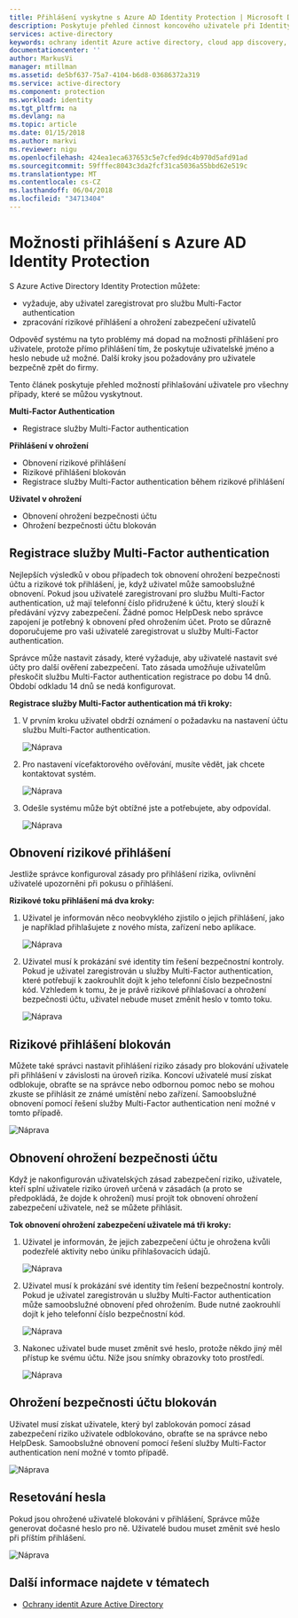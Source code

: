 ```yaml
---
title: Přihlášení vyskytne s Azure AD Identity Protection | Microsoft Docs
description: Poskytuje přehled činnost koncového uživatele při Identity Protection má omezeny nebo opraven uživatele nebo když služby Multi-Factor authentication je potřeba zásady.
services: active-directory
keywords: ochrany identit Azure active directory, cloud app discovery,. Správa aplikací, zabezpečení, rizik, úroveň rizika, ohrožení zabezpečení, zásady zabezpečení
documentationcenter: ''
author: MarkusVi
manager: mtillman
ms.assetid: de5bf637-75a7-4104-b6d8-03686372a319
ms.service: active-directory
ms.component: protection
ms.workload: identity
ms.tgt_pltfrm: na
ms.devlang: na
ms.topic: article
ms.date: 01/15/2018
ms.author: markvi
ms.reviewer: nigu
ms.openlocfilehash: 424ea1eca637653c5e7cfed9dc4b970d5afd91ad
ms.sourcegitcommit: 59fffec8043c3da2fcf31ca5036a55bbd62e519c
ms.translationtype: MT
ms.contentlocale: cs-CZ
ms.lasthandoff: 06/04/2018
ms.locfileid: "34713404"
---
```

# <a name="sign-in-experiences-with-azure-ad-identity-protection"></a>Možnosti přihlášení s Azure AD Identity Protection
S Azure Active Directory Identity Protection můžete:

* vyžaduje, aby uživatel zaregistrovat pro službu Multi-Factor authentication
* zpracování rizikové přihlášení a ohrožení zabezpečení uživatelů

Odpověď systému na tyto problémy má dopad na možnosti přihlášení pro uživatele, protože přímo přihlášení tím, že poskytuje uživatelské jméno a heslo nebude už možné. Další kroky jsou požadovány pro uživatele bezpečně zpět do firmy.

Tento článek poskytuje přehled možností přihlašování uživatele pro všechny případy, které se můžou vyskytnout.

**Multi-Factor Authentication**

* Registrace služby Multi-Factor authentication

**Přihlášení v ohrožení**

* Obnovení rizikové přihlášení
* Rizikové přihlášení blokován
* Registrace služby Multi-Factor authentication během rizikové přihlášení

**Uživatel v ohrožení**

* Obnovení ohrožení bezpečnosti účtu
* Ohrožení bezpečnosti účtu blokován

## <a name="multi-factor-authentication-registration"></a>Registrace služby Multi-Factor authentication
Nejlepších výsledků v obou případech tok obnovení ohrožení bezpečnosti účtu a rizikové tok přihlášení, je, když uživatel může samoobslužné obnovení. Pokud jsou uživatelé zaregistrovaní pro službu Multi-Factor authentication, už mají telefonní číslo přidružené k účtu, který slouží k předávání výzvy zabezpečení. Žádné pomoc HelpDesk nebo správce zapojení je potřebný k obnovení před ohrožením účet. Proto se důrazně doporučujeme pro vaši uživatelé zaregistrovat u služby Multi-Factor authentication. 

Správce může nastavit zásady, které vyžaduje, aby uživatelé nastavit své účty pro další ověření zabezpečení. Tato zásada umožňuje uživatelům přeskočit službu Multi-Factor authentication registrace po dobu 14 dnů. Období odkladu 14 dnů se nedá konfigurovat.

**Registrace služby Multi-Factor authentication má tři kroky:**

1. V prvním kroku uživatel obdrží oznámení o požadavku na nastavení účtu službu Multi-Factor authentication. 
   
    ![Náprava](./media/active-directory-identityprotection-flows/140.png "nápravy")
2. Pro nastavení vícefaktorového ověřování, musíte vědět, jak chcete kontaktovat systém.
   
    ![Náprava](./media/active-directory-identityprotection-flows/141.png "nápravy")
3. Odešle systému může být obtížné jste a potřebujete, aby odpovídal.
   
    ![Náprava](./media/active-directory-identityprotection-flows/142.png "nápravy")

## <a name="risky-sign-in-recovery"></a>Obnovení rizikové přihlášení
Jestliže správce konfiguroval zásady pro přihlášení rizika, ovlivnění uživatelé upozorněni při pokusu o přihlášení. 

**Rizikové toku přihlášení má dva kroky:** 

1. Uživatel je informován něco neobvyklého zjistilo o jejich přihlášení, jako je například přihlašujete z nového místa, zařízení nebo aplikace. 
   
    ![Náprava](./media/active-directory-identityprotection-flows/120.png "nápravy")
2. Uživatel musí k prokázání své identity tím řešení bezpečnostní kontroly. Pokud je uživatel zaregistrován u služby Multi-Factor authentication, které potřebují k zaokrouhlit dojít k jeho telefonní číslo bezpečnostní kód. Vzhledem k tomu, že je právě rizikové přihlašovací a ohrožení bezpečnosti účtu, uživatel nebude muset změnit heslo v tomto toku. 
   
    ![Náprava](./media/active-directory-identityprotection-flows/121.png "nápravy")

## <a name="risky-sign-in-blocked"></a>Rizikové přihlášení blokován
Můžete také správci nastavit přihlášení riziko zásady pro blokování uživatele při přihlášení v závislosti na úroveň rizika. Koncoví uživatelé musí získat odblokuje, obraťte se na správce nebo odbornou pomoc nebo se mohou zkuste se přihlásit ze známé umístění nebo zařízení. Samoobslužné obnovení pomocí řešení služby Multi-Factor authentication není možné v tomto případě.

![Náprava](./media/active-directory-identityprotection-flows/200.png "nápravy")

## <a name="compromised-account-recovery"></a>Obnovení ohrožení bezpečnosti účtu
Když je nakonfigurován uživatelských zásad zabezpečení riziko, uživatele, kteří splní uživatele riziko úroveň určená v zásadách (a proto se předpokládá, že dojde k ohrožení) musí projít tok obnovení ohrožení zabezpečení uživatele, než se můžete přihlásit. 

**Tok obnovení ohrožení zabezpečení uživatele má tři kroky:**

1. Uživatel je informován, že jejich zabezpečení účtu je ohrožena kvůli podezřelé aktivity nebo úniku přihlašovacích údajů.
   
    ![Náprava](./media/active-directory-identityprotection-flows/101.png "nápravy")
2. Uživatel musí k prokázání své identity tím řešení bezpečnostní kontroly. Pokud je uživatel zaregistrován u služby Multi-Factor authentication může samoobslužné obnovení před ohrožením. Bude nutné zaokrouhlí dojít k jeho telefonní číslo bezpečnostní kód. 
   
   ![Náprava](./media/active-directory-identityprotection-flows/110.png "nápravy")
3. Nakonec uživatel bude muset změnit své heslo, protože někdo jiný měl přístup ke svému účtu. 
   Níže jsou snímky obrazovky toto prostředí.
   
   ![Náprava](./media/active-directory-identityprotection-flows/111.png "nápravy")

## <a name="compromised-account-blocked"></a>Ohrožení bezpečnosti účtu blokován
Uživatel musí získat uživatele, který byl zablokován pomocí zásad zabezpečení riziko uživatele odblokováno, obraťte se na správce nebo HelpDesk. Samoobslužné obnovení pomocí řešení služby Multi-Factor authentication není možné v tomto případě.

![Náprava](./media/active-directory-identityprotection-flows/104.png "nápravy")

## <a name="reset-password"></a>Resetování hesla
Pokud jsou ohrožené uživatelé blokováni v přihlášení, Správce může generovat dočasné heslo pro ně. Uživatelé budou muset změnit své heslo při příštím přihlášení.

![Náprava](./media/active-directory-identityprotection-flows/160.png "nápravy")

## <a name="see-also"></a>Další informace najdete v tématech
* [Ochrany identit Azure Active Directory](active-directory-identityprotection.md) 

